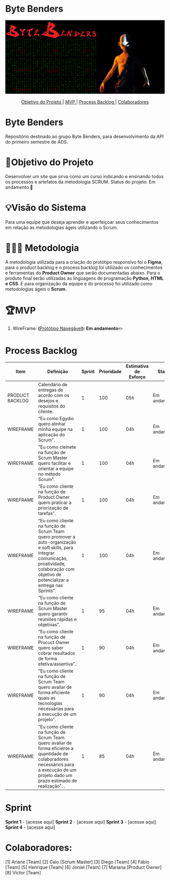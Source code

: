 # **Byte Benders**
<p align="center">
      <img src="Dados/Capa-API.png" alt="logo da DATA-SARS">

<p align="center">
<a href ="#objetivo-do-projeto">  Objetivo do Projeto </a>  |   <a href ="#mvp"> MVP </a>  |  <a href ="#process-backlog"> Process Backlog </a>  | <a href ="#colaboradores"> Colaboradores </a> 
</p>

# Byte Benders
Repositório destinado ao grupo Byte Benders, para desenvolvimento da API do primeiro semestre de ADS.

# 🎯Objetivo do Projeto
Desenvolver um site que sirva como um curso indicando e ensinando todos os processos e artefatos da metodologia SCRUM. Status do projeto: Em andamento 🏇

# 💡Visão do Sistema
Para uma equipe que deseja aprender e aperfeiçoar seus conhecimentos em relação às metodologias ágeis utilizando o Scrum.

#  👨🏿‍💻 Metodologia 
A metodologia utilizada para a criação do protótipo responsivo foi o **Figma**, para o product backlog e o process backlog foi utilizado os conhecimentos e ferramentas do **Product Owner** que serão documentadas abaixo. Para o produto final serão utilizadas as linguagens de programação **Python, HTML e CSS**. E para organização da equipe e do processo foi utilizado como metodologias ágeis o **Scrum**.

# 🏆MVP
1. WireFrame: **(**[Protótipo Navegável](https://encurtador.com.br/mnopM)**): Em andamento**✏️


# Process Backlog 
| Item | Definição | Sprint | Prioridade | Estimativa de Esforço | Status | Data de Entrega |
| ---- | --------- | ------ | ---------- | --------------------- | ------ | --------------- |
|PRODUCT BACKLOG|Calendário de entregas de acordo com os desejos e requisitos do cliente.| 1 | 100 | 05h | Em andamento | 9/24/2023 | 
|WIREFRAME| “Eu como Egydio quero alinhar minha equipe na aplicação do Scrum".| 1 | 100 | 04h | Em andamento | 9/24/2023 |
|WIREFRAME| “Eu como cleinete na função de Scrum Master quero facilitar e orientar a equipe no método Scrum".| 1 | 100 | 04h | Em andamento | 9/24/2023 |
|WIREFRAME|“Eu como cliente na função de Product Owner quero praticar a priorização de tarefas”.| 1 | 100 | 04h | Em andamento | 9/24/2023 |
|WIREFRAME| “Eu como cliente na função de Scrum Team quero promover a auto-organização e soft skills, para integrar comunicação, proatividade, colaboração com objetivo de potencializar a entrega nas Sprints”.| 1 | 100 | 04h | Em andamento | 9/24/2023 |
|WIREFRAME|“Eu como cliente na função de Scrum Master quero garantir reuniões rápidas e objetivas”.| 1 | 95 | 04h | Em andamento | 9/24/2023|
|WIREFRAME|“Eu como cliente na função de Procuct Owner quero saber cobrar resultados de forma efetiva/assertiva”..| 1 | 90 | 04h | Em andamento | 9/24/2023 |
|WIREFRAME|“Eu como cliente na função de Scrum Team quero avaliar de forma eficiente quais as tecnologias necessárias para a execução de um projeto”. | 1 | 90 | 04h | Em andamento | 9/24/2023 |
|WIREFRAME| “Eu como cliente na função de Scrum Team quero avaliar de forma eficiente a quantidade de colaboradores necessários para a execução de um projeto dado um prazo estimado de realização”. .| 1 | 85 | 04h | Em andamento | 9/24/2023|





# Sprint
**Sprint 1** - [acesse aqui]
**Sprint 2** - [acesse aqui]
**Sprint 3** - [acesse aqui]
**Sprint 4** - [acesse aqui]






# Colaboradores:
[1] Ariane [Team]
[2] Caio [Scrum Master]
[3] Diego [Team]
[4] Fábio [Team]
[5] Henrique [Team]
[6] Joniel [Team]
[7] Mariana [Product Owner]
[8] Victor [Team]



